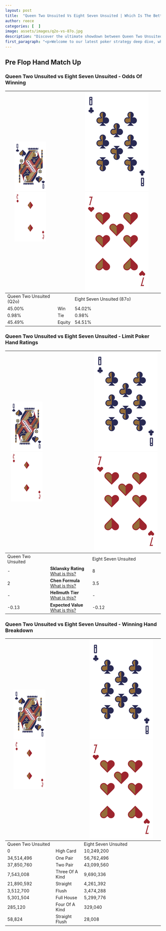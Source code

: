 ```yaml
---
layout: post
title:  "Queen Two Unsuited Vs Eight Seven Unsuited | Which Is The Better Hand In Poker? A Complete Guide"
author: reece
categories: [  ]
image: assets/images/q2o-vs-87o.jpg
description: "Discover the ultimate showdown between Queen Two Unsuited and Eight Seven Unsuited in poker! Uncover the odds, strategies, and scenarios where one hand triumphs over the other. Get ready to up your poker game with this thrilling analysis."
first_paragraph: "<p>Welcome to our latest poker strategy deep dive, where we're pitting two distinct hands against each other in a high-stakes showdown: Queen Two Unsuited vs Eight Seven Unsuited.</p><p>In the dynamic world of poker, every decision counts, and knowing which hand holds the upper hand is key to your success at the table.</p><p>In this article, we'll dissect these two hands, explore the scenarios where one dominates the other, and equip you with the knowledge to make strategic choices that can tip the odds in your favor.</p><p>Get ready to unravel the intriguing dynamics of these poker hands and elevate your game to new heights.</p>"
---
```




[comment]: # (sp0)

## Pre Flop Hand Match Up

<div class="table hand-ratings" markdown="1"> 



### Queen Two Unsuited vs Eight Seven Unsuited - Odds Of Winning


    
| ![image info](assets/images/hand1/Q.png) ![image info](assets/images/hand1/2o.png) |  | ![image info](assets/images/hand2/8.png) ![image info](assets/images/hand2/7o.png) |
| -------- | -------- | -------- |
| Queen Two Unsuited (Q2o) |  | Eight Seven Unsuited (87o) |
| 45.00% | Win | 54.02% |
| 0.98% | Tie | 0.98% |
| 45.49% | Equity | 54.51% |




[comment]: # (sp1)



### Queen Two Unsuited vs Eight Seven Unsuited - Limit Poker Hand Ratings


    
| ![image info](assets/images/hand1/Q.png) ![image info](assets/images/hand1/2o.png) |  | ![image info](assets/images/hand2/8.png) ![image info](assets/images/hand2/7o.png) |
| -------- | -------- | -------- |
| Queen Two Unsuited |  | Eight Seven Unsuited |
| - | **Sklansky Rating** [What is this?](/sklansky-rating-explained) | 8 |
| 2 | **Chen Formula** [What is this?](/chen-formula-explained) | 3.5 |
| - | **Hellmuth Tier** [What is this?](/Hellmuth-tier-explained) | - |
| -0.13 | **Expected Value** [What is this?](/expected-value-explained) | -0.12 |




[comment]: # (sp2)



### Queen Two Unsuited vs Eight Seven Unsuited - Winning Hand Breakdown


    
| ![image info](assets/images/hand1/Q.png) ![image info](assets/images/hand1/2o.png) |  | ![image info](assets/images/hand2/8.png) ![image info](assets/images/hand2/7o.png) |
| -------- | -------- | -------- |
| Queen Two Unsuited |  | Eight Seven Unsuited |
| 0 | High Card | 10,249,200 |
| 34,514,496 | One Pair | 56,762,496 |
| 37,850,760 | Two Pair | 43,099,560 |
| 7,543,008 | Three Of A Kind | 9,690,336 |
| 21,890,592 | Straight | 4,261,392 |
| 3,512,700 | Flush | 3,474,288 |
| 5,301,504 | Full House | 5,299,776 |
| 285,120 | Four Of A Kind | 329,040 |
| 58,824 | Straight Flush | 28,008 |




[comment]: # (sp3)



</div>

[comment]: # (sp4)



[comment]: # (sp5)

